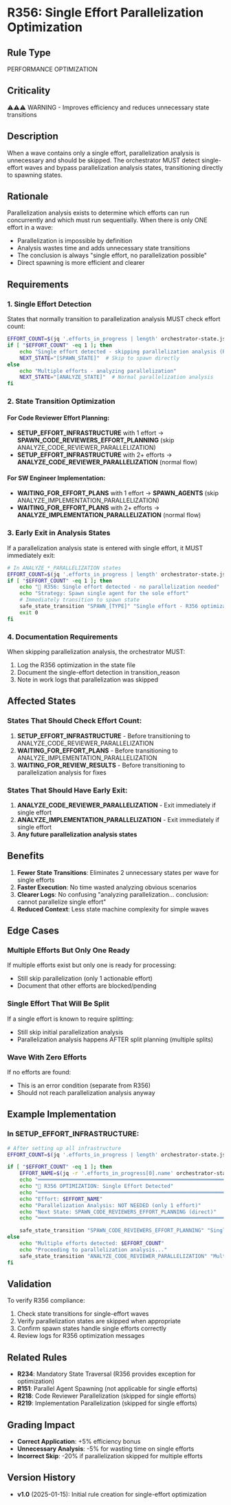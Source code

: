 # R356: Single Effort Parallelization Optimization

## Rule Type
PERFORMANCE OPTIMIZATION

## Criticality
⚠️⚠️⚠️ WARNING - Improves efficiency and reduces unnecessary state transitions

## Description
When a wave contains only a single effort, parallelization analysis is unnecessary and should be skipped. The orchestrator MUST detect single-effort waves and bypass parallelization analysis states, transitioning directly to spawning states.

## Rationale
Parallelization analysis exists to determine which efforts can run concurrently and which must run sequentially. When there is only ONE effort in a wave:
- Parallelization is impossible by definition
- Analysis wastes time and adds unnecessary state transitions
- The conclusion is always "single effort, no parallelization possible"
- Direct spawning is more efficient and clearer

## Requirements

### 1. Single Effort Detection
States that normally transition to parallelization analysis MUST check effort count:
```bash
EFFORT_COUNT=$(jq '.efforts_in_progress | length' orchestrator-state.json)
if [ "$EFFORT_COUNT" -eq 1 ]; then
    echo "Single effort detected - skipping parallelization analysis (R356)"
    NEXT_STATE="[SPAWN_STATE]"  # Skip to spawn directly
else
    echo "Multiple efforts - analyzing parallelization"
    NEXT_STATE="[ANALYZE_STATE]"  # Normal parallelization analysis
fi
```

### 2. State Transition Optimization

#### For Code Reviewer Effort Planning:
- **SETUP_EFFORT_INFRASTRUCTURE** with 1 effort → **SPAWN_CODE_REVIEWERS_EFFORT_PLANNING** (skip ANALYZE_CODE_REVIEWER_PARALLELIZATION)
- **SETUP_EFFORT_INFRASTRUCTURE** with 2+ efforts → **ANALYZE_CODE_REVIEWER_PARALLELIZATION** (normal flow)

#### For SW Engineer Implementation:
- **WAITING_FOR_EFFORT_PLANS** with 1 effort → **SPAWN_AGENTS** (skip ANALYZE_IMPLEMENTATION_PARALLELIZATION)
- **WAITING_FOR_EFFORT_PLANS** with 2+ efforts → **ANALYZE_IMPLEMENTATION_PARALLELIZATION** (normal flow)

### 3. Early Exit in Analysis States
If a parallelization analysis state is entered with single effort, it MUST immediately exit:
```bash
# In ANALYZE_*_PARALLELIZATION states
EFFORT_COUNT=$(jq '.efforts_in_progress | length' orchestrator-state.json)
if [ "$EFFORT_COUNT" -eq 1 ]; then
    echo "🎯 R356: Single effort detected - no parallelization needed"
    echo "Strategy: Spawn single agent for the sole effort"
    # Immediately transition to spawn state
    safe_state_transition "SPAWN_[TYPE]" "Single effort - R356 optimization"
    exit 0
fi
```

### 4. Documentation Requirements
When skipping parallelization analysis, the orchestrator MUST:
1. Log the R356 optimization in the state file
2. Document the single-effort detection in transition_reason
3. Note in work logs that parallelization was skipped

## Affected States

### States That Should Check Effort Count:
1. **SETUP_EFFORT_INFRASTRUCTURE** - Before transitioning to ANALYZE_CODE_REVIEWER_PARALLELIZATION
2. **WAITING_FOR_EFFORT_PLANS** - Before transitioning to ANALYZE_IMPLEMENTATION_PARALLELIZATION
3. **WAITING_FOR_REVIEW_RESULTS** - Before transitioning to parallelization analysis for fixes

### States That Should Have Early Exit:
1. **ANALYZE_CODE_REVIEWER_PARALLELIZATION** - Exit immediately if single effort
2. **ANALYZE_IMPLEMENTATION_PARALLELIZATION** - Exit immediately if single effort
3. **Any future parallelization analysis states**

## Benefits
1. **Fewer State Transitions**: Eliminates 2 unnecessary states per wave for single efforts
2. **Faster Execution**: No time wasted analyzing obvious scenarios
3. **Clearer Logs**: No confusing "analyzing parallelization... conclusion: cannot parallelize single effort"
4. **Reduced Context**: Less state machine complexity for simple waves

## Edge Cases

### Multiple Efforts But Only One Ready
If multiple efforts exist but only one is ready for processing:
- Still skip parallelization (only 1 actionable effort)
- Document that other efforts are blocked/pending

### Single Effort That Will Be Split
If a single effort is known to require splitting:
- Still skip initial parallelization analysis
- Parallelization analysis happens AFTER split planning (multiple splits)

### Wave With Zero Efforts
If no efforts are found:
- This is an error condition (separate from R356)
- Should not reach parallelization analysis anyway

## Example Implementation

### In SETUP_EFFORT_INFRASTRUCTURE:
```bash
# After setting up all infrastructure
EFFORT_COUNT=$(jq '.efforts_in_progress | length' orchestrator-state.json)

if [ "$EFFORT_COUNT" -eq 1 ]; then
    EFFORT_NAME=$(jq -r '.efforts_in_progress[0].name' orchestrator-state.json)
    echo "═══════════════════════════════════════════════════════════════"
    echo "🎯 R356 OPTIMIZATION: Single Effort Detected"
    echo "═══════════════════════════════════════════════════════════════"
    echo "Effort: $EFFORT_NAME"
    echo "Parallelization Analysis: NOT NEEDED (only 1 effort)"
    echo "Next State: SPAWN_CODE_REVIEWERS_EFFORT_PLANNING (direct)"
    echo "═══════════════════════════════════════════════════════════════"

    safe_state_transition "SPAWN_CODE_REVIEWERS_EFFORT_PLANNING" "Single effort - R356 optimization applied"
else
    echo "Multiple efforts detected: $EFFORT_COUNT"
    echo "Proceeding to parallelization analysis..."
    safe_state_transition "ANALYZE_CODE_REVIEWER_PARALLELIZATION" "Multiple efforts require analysis"
fi
```

## Validation
To verify R356 compliance:
1. Check state transitions for single-effort waves
2. Verify parallelization states are skipped when appropriate
3. Confirm spawn states handle single efforts correctly
4. Review logs for R356 optimization messages

## Related Rules
- **R234**: Mandatory State Traversal (R356 provides exception for optimization)
- **R151**: Parallel Agent Spawning (not applicable for single efforts)
- **R218**: Code Reviewer Parallelization (skipped for single efforts)
- **R219**: Implementation Parallelization (skipped for single efforts)

## Grading Impact
- **Correct Application**: +5% efficiency bonus
- **Unnecessary Analysis**: -5% for wasting time on single efforts
- **Incorrect Skip**: -20% if parallelization skipped for multiple efforts

## Version History
- **v1.0** (2025-01-15): Initial rule creation for single-effort optimization